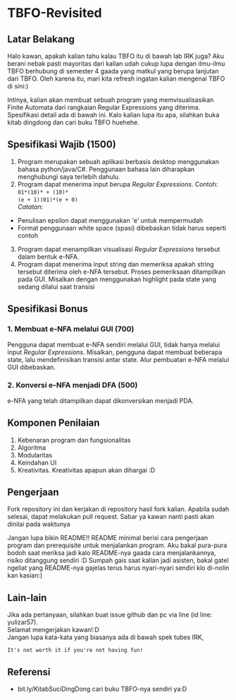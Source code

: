 # TBFO-Revisited
## Latar Belakang
Halo kawan, apakah kalian tahu kalau TBFO itu di bawah lab IRK juga? Aku berani nebak pasti mayoritas dari kalian udah cukup lupa dengan ilmu-ilmu TBFO berhubung di semester 4 gaada yang matkul yang berupa lanjutan dari TBFO. Oleh karena itu, mari kita refresh ingatan kalian mengenai TBFO di sini:)

Intinya, kalian akan membuat sebuah program yang memvisualisasikan Finite Automata dari rangkaian Regular Expressions yang diterima. Spesifikasi detail ada di bawah ini. Kalo kalian lupa itu apa, silahkan buka kitab dingdong dan cari buku TBFO huehehe.

## Spesifikasi Wajib (1500)
1. Program merupakan sebuah aplikasi berbasis desktop menggunakan bahasa python/java/C#. Penggunaan bahasa lain diharapkan menghubungi saya terlebih dahulu.
2. Program dapat menerima input berupa *Regular Expressions*. Contoh: <br>
`01*(10)* + (10)*`<br>
`(e + 1)(01)*(e + 0)`<br>
*Catatan*: 
- Penulisan epsilon dapat menggunakan 'e' untuk mempermudah
- Format penggunaan white space (spasi) dibebaskan tidak harus seperti contoh
3. Program dapat menampilkan visualisasi *Regular Expressions* tersebut dalam bentuk e-NFA.
4. Program dapat menerima input string dan memeriksa apakah string tersebut diterima oleh e-NFA tersebut. Proses pemeriksaan ditampilkan pada GUI. Misalkan dengan menggunakan highlight pada state yang sedang dilalui saat transisi

## Spesifikasi Bonus
### 1. Membuat e-NFA melalui GUI (700)
Pengguna dapat membuat e-NFA sendiri melalui GUI, tidak hanya melalui input *Regular Expressions*. Misalkan, pengguna dapat membuat beberapa state, lalu mendefinisikan transisi antar state. Alur pembuatan e-NFA melalui GUI dibebaskan.
### 2. Konversi e-NFA menjadi DFA (500)
e-NFA yang telah ditampilkan dapat dikonversikan menjadi PDA. 

## Komponen Penilaian
1. Kebenaran program dan fungsionalitas
2. Algoritma
3. Modularitas
4. Keindahan UI
5. Kreativitas. Kreativitas apapun akan dihargai :D

## Pengerjaan
Fork repository ini dan kerjakan di repository hasil fork kalian. Apabila sudah selesai, dapat melakukan pull request. Sabar ya kawan nanti pasti akan dinilai pada waktunya

Jangan lupa bikin README!! README minimal berisi cara pengerjaan program dan prerequisite untuk menjalankan program. Aku bakal pura-pura bodoh saat meriksa jadi kalo README-nya gaada cara menjalankannya, risiko ditanggung sendiri :D Sumpah gais saat kalian jadi asisten, bakal gatel ngeliat yang README-nya gajelas terus harus nyari-nyari sendiri klo di-nolin kan kasian:)

## Lain-lain
Jika ada pertanyaan, silahkan buat issue github dan pc via line (id line: yulizar57).<br>
Selamat mengerjakan kawan!:D<br>
Jangan lupa kata-kata yang biasanya ada di bawah spek tubes IRK,
```
It's not worth it if you're not having fun!
```

## Referensi
- bit.ly/KitabSuciDingDong cari buku TBFO-nya sendiri ya:D